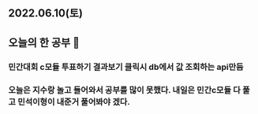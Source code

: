 ## 2022.06.10(토)

## 오늘의 한 공부 🎉
### 민간대회 c모듈 투표하기 결과보기 클릭시 db에서 값 조회하는 api만듬

### 오늘은 지수랑 놀고 들어와서 공부를 많이 못했다. 내일은 민간c모듈 다 풀고 민석이형이 내준거 풀어봐야 겠다.